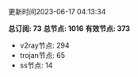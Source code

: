 更新时间2023-06-17 04:13:34

**总订阅: 73**
**总节点: 1016**
**有效节点: 373**
- v2ray节点: 294
- trojan节点: 65
- ss节点: 14
